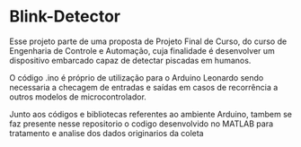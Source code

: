 # Blink-Detector
Esse projeto parte de uma proposta de Projeto Final de Curso, do curso
de Engenharia de Controle e Automação, cuja finalidade é desenvolver um dispositivo embarcado
capaz de detectar piscadas em humanos.

O código .ino é próprio de utilização para o Arduino Leonardo sendo necessaria a 
checagem de entradas e saídas em casos de recorrência a outros modelos de microcontrolador. 

Junto aos códigos e bibliotecas referentes ao ambiente Arduino, tambem se faz presente 
nesse repositorio o codigo desenvolvido no MATLAB para tratamento e analise dos dados originarios 
da coleta
